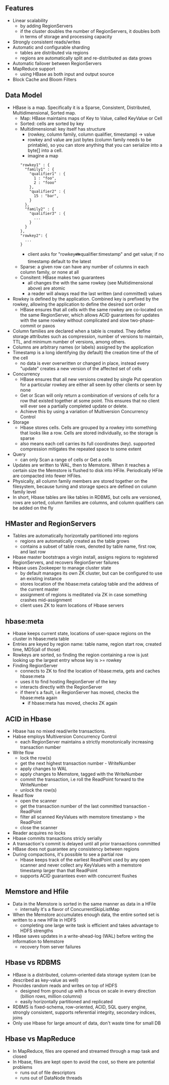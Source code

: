 ## Features

- Linear scalability
  - by adding RegionServers
  - if the cluster doubles the number of RegionServers, it doubles both in terms of storage and processing capacity
- Strongly consistent reads/writes
- Automatic and configurable sharding
  - tables are distributed via regions
  - regions are automatically split and re-distributed as data grows
- Automatic failover between RegionServers
- MapReduce support
  - using HBase as both input and output source
- Block Cache and Bloom Filters

## Data Model

- HBase is a map. Specifically it is a Sparse, Consistent, Distributed, Multidimensional, Sorted map.
  - Map: HBase maintains maps of Key to Value, called KeyValue or Cell
  - Sorted: cells are sorted by key
  - Multidimensional: key itself has structure
    - (rowkey, column family, column qualifier, timestamp) -> value
    - rowkey and value are just bytes (column family needs to be printable), so you can store anything that you can serialize into a byte[] into a cell.
    - imagine a map
    ```
    "rowkey1" : {
      "family1" : {
        "qualifier1" : {
          1 : "foo",
          2 : "fooo"
        },
        "qualifier2" : {
          15 : "bar",
        }
      },
      "family2" : {
        "qualifier3" : {
          ...
        }
      }
    },
    "rowkey2": {
      ...
    }
    ```
    - client asks for "rowkey:family:qualifier:timestamp" and get value; if no timestamp default to the latest
  - Sparse: a given row can have any number of columns in each column family, or none at all
  - Consitent: HBase makes two guarantees
    - all changes the with the same rowkey (see Multidimensional above) are atomic
    - a reader will always read the last written (and committed) values
- Rowkey is defined by the application. Combined key is prefixed by the rowkey, allowing the application to define the desired sort order
  - HBase ensures that all cells with the same rowkey are co-located on the same RegionServer, which allows ACID guarantees for updates with the same rowkey without complicated and slow two-phase-commit or paxos
- Column families are declared when a table is created. They define storage attributes such as compression, number of versions to maintain, TTL, and minimum number of versions, among others.
- Columns are arbitrary names (or labels) assigned by the application
- Timestamp is a long identifying (by default) the creation time of the of the cell
  - no data is ever overwritten or changed in place, instead every "update" creates a new version of the affected set of cells
- Concurrency
  - HBase ensures that all new versions created by single Put operation for a particular rowkey are either all seen by other clients or seen by none
  - Get or Scan will only return a combination of versions of cells for a row that existed together at some point. This ensures that no client will ever see a partially completed update or delete.
  - Achieve this by using a variation of Multiversion Concurrency Control
- Storage
  - Hbase stores cells. Cells are grouped by a rowkey into something that looks like a row. Cells are stored individually, so the storage is sparse
  - also means each cell carries its full coordinates (key). supported compression mitigates the repeated space to some extent
- Query
  - can only Scan a range of cells or Get a cells
- Updates are written to WAL, then to Memstore. When it reaches a certain size the Memstore is flushed to disk into HFile. Periodically HFile are compacted into fewer HFiles.
- Physically, all column family members are stored together on the filesystem, because tuning and storage specs are defined on column family level
- In short, Hbase tables are like tables in RDBMS, but cells are versioned, rows are sorted, column families are columns, and column qualifiers can be added on the fly

## HMaster and RegionServers

- Tables are automatically horizontally partitioned into regions
  - regions are automatically created as the table grows
  - contains a subset of table rows, denoted by table name, first row, and last row
- Hbase master bootstraps a virgin install, assigns regions to registered RegionServers, and recovers RegionServer failures
- Hbase uses Zookeeper to manage cluster state
  - by default manages its own ZK cluster, but can be configured to use an existing instance
  - stores location of the hbase:meta catalog table and the address of the current master
  - assignment of regions is meditated via ZK in case something crashes mid-assignment
  - client uses ZK to learn locations of Hbase servers

## hbase:meta

- Hbase keeps current state, locations of user-space regions on the cluster in hbase:meta table
- Entries are keyed by region name: table name, region start row, created time, MD5(all of those)
- Rowkeys are sorted, so finding the region containing a row is just looking up the largest entry whose key is >= rowkey
- Finding RegionServer
  - connects to ZK to find the location of hbase:meta, gets and caches hbase:meta
  - uses it to find hosting RegionServer of the key
  - interacts directly with the RegionServer
  - if there's a fault, i.e RegionServer has moved, checks the hbase:meta again
    - if hbase:meta has moved, checks ZK again

## ACID in Hbase

- Hbase has no mixed read/write transactions.
- Habse employs Multiversion Concurrency Control
  - each RegionServer maintains a strictly monotonically increasing transaction number
- Write flow
  - lock the row(s)
  - get the next highest transaction number - WriteNumber
  - apply changes to WAL
  - apply changes to Memstore, tagged with the WriteNumber
  - commit the transaction, i.e roll the ReadPoint forward to the WriteNumber
  - unlock the row(s)
- Read flow
  - open the scanner
  - get the transaction number of the last committed transaction - ReadPoint
  - filter all scanned KeyValues with memstore timestamp > the ReadPoint
  - close the scanner
- Reader acquires no locks
- Hbase commits transactions stricly serially
- A transaction's commit is delayed until all prior transactions committed
- HBase does not guarantee any consistency between regions
- During compactions, it's possible to see a partial row
  - Hbase keeps track of the earliest ReadPoint used by any open scanner and never collect any KeyValues with a memstore timestamp larger than that ReadPoint
  - supports ACID guarantees even with concurrent flushes

## Memstore and Hfile

- Data in the Memstore is sorted in the same manner as data in a HFile
  - internally it's a flavor of ConcurrentSkipListMap
- When the Memstore accumulates enough data, the entire sorted set is written to a new HFile in HDFS
  - completing one large write task is efficient and takes advantage to HDFS strengths
- HBase saves updates in a write-ahead-log (WAL) before writing the information to Memstore
  - recovery from server failures

## Hbase vs RDBMS

- HBase is a distributed, column-oriented data storage system (can be described as key-value as well)
- Provides random reads and writes on top of HDFS
  - designed from ground up with a focus on scale in every direction (billion rows, million columns)
  - easily horizontally partitioned and replicated
- RDBMS is fixed-schema, row-oriented, ACID, SQL query engine, strongly consistent, supports referential integrity, secondary indices, joins
- Only use Hbase for large amount of data, don't waste time for small DB

## Hbase vs MapReduce

- In MapReduce, files are opened and streamed through a map task and closed
- In Hbase, files are kept open to avoid the cost, so there are potential problems
  - runs out of file descriptors
  - runs out of DataNode threads
